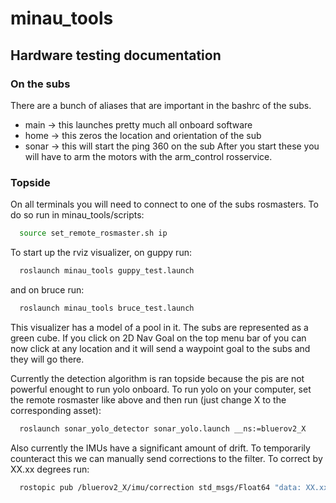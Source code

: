 # minau_tools
## Hardware testing documentation
### On the subs
There are a bunch of aliases that are important in the bashrc of the subs.
- main -> this launches pretty much all onboard software
- home -> this zeros the location and orientation of the sub
- sonar -> this will start the ping 360 on the sub
After you start these you will have to arm the motors with the arm_control rosservice.
### Topside
On all terminals you will need to connect to one of the subs rosmasters. To do so run in minau_tools/scripts:
```bash
  source set_remote_rosmaster.sh ip
```
To start up the rviz visualizer, on guppy run:
```bash
  roslaunch minau_tools guppy_test.launch
```
and on bruce run:
```bash
  roslaunch minau_tools bruce_test.launch
```
This visualizer has a model of a pool in it. The subs are represented as a green cube. If you click on 2D Nav Goal on the top menu bar of you can now click at any location and it will send a waypoint goal to the subs and they will go there.

Currently the detection algorithm is ran topside because the pis are not powerful enought to run yolo onboard. To run yolo on your computer, set the remote rosmaster like above and then run (just change X to the corresponding asset):
```bash
  roslaunch sonar_yolo_detector sonar_yolo.launch __ns:=bluerov2_X
```
Also currently the IMUs have a significant amount of drift. To temporarily counteract this we can manually send corrections to the filter. To correct by XX.xx degrees run:
```bash
  rostopic pub /bluerov2_X/imu/correction std_msgs/Float64 "data: XX.xx"
```
